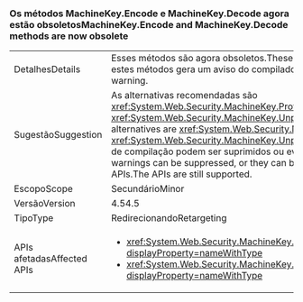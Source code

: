 ### <a name="machinekeyencode-and-machinekeydecode-methods-are-now-obsolete"></a><span data-ttu-id="2725b-101">Os métodos MachineKey.Encode e MachineKey.Decode agora estão obsoletos</span><span class="sxs-lookup"><span data-stu-id="2725b-101">MachineKey.Encode and MachineKey.Decode methods are now obsolete</span></span>

|   |   |
|---|---|
|<span data-ttu-id="2725b-102">Detalhes</span><span class="sxs-lookup"><span data-stu-id="2725b-102">Details</span></span>|<span data-ttu-id="2725b-103">Esses métodos são agora obsoletos.</span><span class="sxs-lookup"><span data-stu-id="2725b-103">These methods are now obsolete.</span></span> <span data-ttu-id="2725b-104">A compilação de código que chama estes métodos gera um aviso do compilador.</span><span class="sxs-lookup"><span data-stu-id="2725b-104">Compilation of code that calls these methods produces a compiler warning.</span></span>|
|<span data-ttu-id="2725b-105">Sugestão</span><span class="sxs-lookup"><span data-stu-id="2725b-105">Suggestion</span></span>|<span data-ttu-id="2725b-106">As alternativas recomendadas são <xref:System.Web.Security.MachineKey.Protect(System.Byte[],System.String[])> e <xref:System.Web.Security.MachineKey.Unprotect(System.Byte[],System.String[])>.</span><span class="sxs-lookup"><span data-stu-id="2725b-106">The recommended alternatives are <xref:System.Web.Security.MachineKey.Protect(System.Byte[],System.String[])> and <xref:System.Web.Security.MachineKey.Unprotect(System.Byte[],System.String[])>.</span></span> <span data-ttu-id="2725b-107">Como alternativa, os avisos de compilação podem ser suprimidos ou evitados usando um compilador mais antigo.</span><span class="sxs-lookup"><span data-stu-id="2725b-107">Alternatively, the build warnings can be suppressed, or they can be avoided by using an older compiler.</span></span> <span data-ttu-id="2725b-108">Ainda há suporte para as APIs.</span><span class="sxs-lookup"><span data-stu-id="2725b-108">The APIs are still supported.</span></span>|
|<span data-ttu-id="2725b-109">Escopo</span><span class="sxs-lookup"><span data-stu-id="2725b-109">Scope</span></span>|<span data-ttu-id="2725b-110">Secundário</span><span class="sxs-lookup"><span data-stu-id="2725b-110">Minor</span></span>|
|<span data-ttu-id="2725b-111">Versão</span><span class="sxs-lookup"><span data-stu-id="2725b-111">Version</span></span>|<span data-ttu-id="2725b-112">4.5</span><span class="sxs-lookup"><span data-stu-id="2725b-112">4.5</span></span>|
|<span data-ttu-id="2725b-113">Tipo</span><span class="sxs-lookup"><span data-stu-id="2725b-113">Type</span></span>|<span data-ttu-id="2725b-114">Redirecionando</span><span class="sxs-lookup"><span data-stu-id="2725b-114">Retargeting</span></span>|
|<span data-ttu-id="2725b-115">APIs afetadas</span><span class="sxs-lookup"><span data-stu-id="2725b-115">Affected APIs</span></span>|<ul><li><xref:System.Web.Security.MachineKey.Encode(System.Byte[],System.Web.Security.MachineKeyProtection)?displayProperty=nameWithType></li><li><xref:System.Web.Security.MachineKey.Decode(System.String,System.Web.Security.MachineKeyProtection)?displayProperty=nameWithType></li></ul>|

